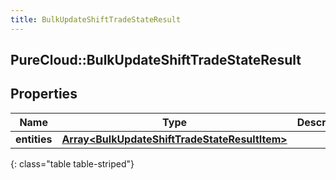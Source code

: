 ```yaml
---
title: BulkUpdateShiftTradeStateResult
---
```

## PureCloud::BulkUpdateShiftTradeStateResult

## Properties

|Name | Type | Description | Notes|
|------------ | ------------- | ------------- | -------------|
| **entities** | [**Array&lt;BulkUpdateShiftTradeStateResultItem&gt;**](BulkUpdateShiftTradeStateResultItem.html) |  | [optional] |
{: class="table table-striped"}


